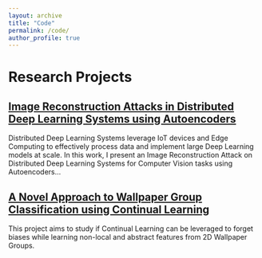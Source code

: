 ```yaml
---
layout: archive
title: "Code"
permalink: /code/
author_profile: true
---
```


# Research Projects

## [Image Reconstruction Attacks in Distributed Deep Learning Systems using Autoencoders](https://github.com/piyushnags/reconstruction)
Distributed Deep Learning Systems leverage IoT devices and Edge Computing to effectively process data and implement large Deep Learning models at scale.
In this work, I present an Image Reconstruction Attack on Distributed Deep Learning Systems for Computer Vision tasks using Autoencoders...

## [A Novel Approach to Wallpaper Group Classification using Continual Learning](https://github.com/piyushnags/wallpaper-clf)
This project aims to study if Continual Learning can be leveraged to forget biases while learning non-local and abstract features from 2D Wallpaper Groups.
